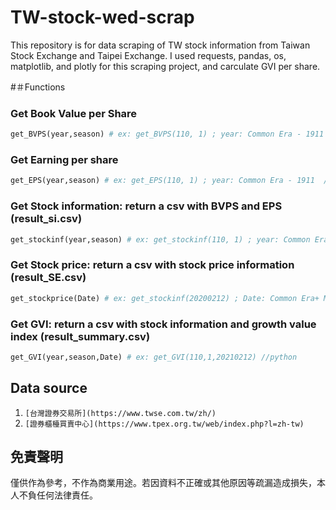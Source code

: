 # TW-stock-wed-scrap 
This repository is for data scraping of TW stock information from Taiwan Stock Exchange and Taipei Exchange. 
I used requests, pandas, os, matplotlib, and plotly for this scraping project, and carculate GVI per share.

#＃Functions
### Get Book Value per Share
```Python
get_BVPS(year,season) # ex: get_BVPS(110, 1) ; year: Common Era - 1911  //python
``` 

### Get Earning per share
```Python
get_EPS(year,season) # ex: get_EPS(110, 1) ; year: Common Era - 1911  //python
``` 

### Get Stock information: return a csv with BVPS and EPS (result_si.csv)
```Python
get_stockinf(year,season) # ex: get_stockinf(110, 1) ; year: Common Era - 1911  //python
``` 

### Get Stock price: return a csv with stock price information (result_SE.csv)
```Python
get_stockprice(Date) # ex: get_stockinf(20200212) ; Date: Common Era+ Month+ date //python
``` 

### Get GVI: return a csv with stock information and growth value index (result_summary.csv)
```Python
get_GVI(year,season,Date) # ex: get_GVI(110,1,20210212) //python
``` 

## Data source
1. `[台灣證券交易所](https://www.twse.com.tw/zh/)`
2. `[證券櫃檯買賣中心](https://www.tpex.org.tw/web/index.php?l=zh-tw)`

## 免責聲明
僅供作為參考，不作為商業用途。若因資料不正確或其他原因等疏漏造成損失，本人不負任何法律責任。
